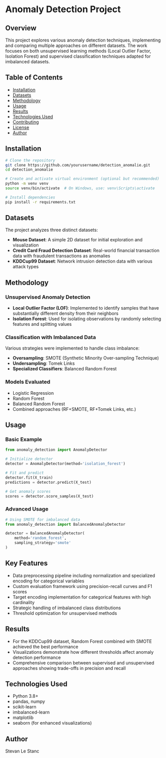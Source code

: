 # Anomaly Detection Project

## Overview
This project explores various anomaly detection techniques, implementing and comparing multiple approaches on different datasets. The work focuses on both unsupervised learning methods (Local Outlier Factor, Isolation Forest) and supervised classification techniques adapted for imbalanced datasets.

## Table of Contents
- [Installation](#installation)
- [Datasets](#datasets)
- [Methodology](#methodology)
- [Usage](#usage)
- [Results](#results)
- [Technologies Used](#technologies-used)
- [Contributing](#contributing)
- [License](#license)
- [Author](#author)

## Installation

```bash
# Clone the repository
git clone https://github.com/yourusername/detection_anomalie.git
cd detection_anomalie

# Create and activate virtual environment (optional but recommended)
python -m venv venv
source venv/bin/activate  # On Windows, use: venv\Scripts\activate

# Install dependencies
pip install -r requirements.txt
```

## Datasets
The project analyzes three distinct datasets:
- **Mouse Dataset**: A simple 2D dataset for initial exploration and visualization
- **Credit Card Fraud Detection Dataset**: Real-world financial transaction data with fraudulent transactions as anomalies
- **KDDCup99 Dataset**: Network intrusion detection data with various attack types

## Methodology

### Unsupervised Anomaly Detection
- **Local Outlier Factor (LOF)**: Implemented to identify samples that have substantially different density from their neighbors
- **Isolation Forest**: Used for isolating observations by randomly selecting features and splitting values

### Classification with Imbalanced Data
Various strategies were implemented to handle class imbalance:
- **Oversampling**: SMOTE (Synthetic Minority Over-sampling Technique)
- **Undersampling**: Tomek Links
- **Specialized Classifiers**: Balanced Random Forest

### Models Evaluated
- Logistic Regression
- Random Forest
- Balanced Random Forest
- Combined approaches (RF+SMOTE, RF+Tomek Links, etc.)

## Usage

### Basic Example
```python
from anomaly_detection import AnomalyDetector

# Initialize detector
detector = AnomalyDetector(method='isolation_forest')

# Fit and predict
detector.fit(X_train)
predictions = detector.predict(X_test)

# Get anomaly scores
scores = detector.score_samples(X_test)
```

### Advanced Usage
```python
# Using SMOTE for imbalanced data
from anomaly_detection import BalancedAnomalyDetector

detector = BalancedAnomalyDetector(
    method='random_forest',
    sampling_strategy='smote'
)
```

## Key Features
- Data preprocessing pipeline including normalization and specialized encoding for categorical variables
- Custom evaluation framework using precision-recall curves and F1 scores
- Target encoding implementation for categorical features with high cardinality
- Strategic handling of imbalanced class distributions
- Threshold optimization for unsupervised methods

## Results
- For the KDDCup99 dataset, Random Forest combined with SMOTE achieved the best performance
- Visualizations demonstrate how different thresholds affect anomaly detection performance
- Comprehensive comparison between supervised and unsupervised approaches showing trade-offs in precision and recall

## Technologies Used
- Python 3.8+
- pandas, numpy
- scikit-learn
- imbalanced-learn
- matplotlib
- seaborn (for enhanced visualizations)

## Author
Stevan Le Stanc